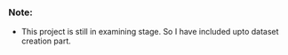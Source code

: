 ### Note: 
* This project is still in examining stage. So I have included upto dataset creation part.
